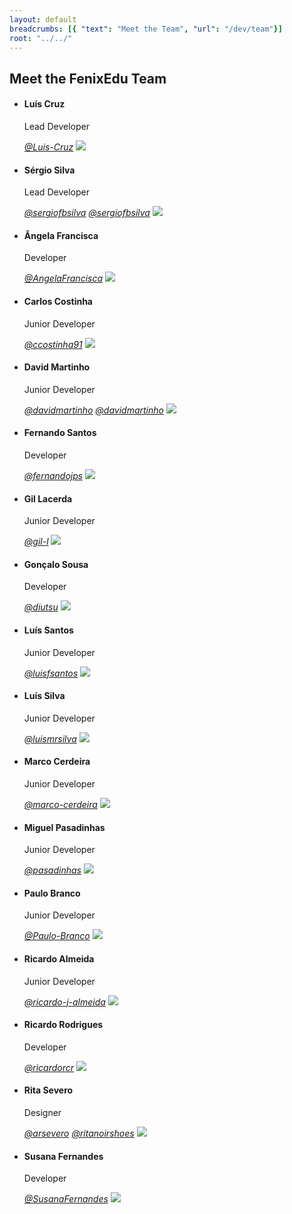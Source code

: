 ```yaml
---
layout: default
breadcrumbs: [{ "text": "Meet the Team", "url": "/dev/team"}]
root: "../../"
---
```


## Meet the FenixEdu Team

<ul class="box_container">

<li id="luis">
	<h4>Luís Cruz</h4>
	<p>Lead Developer</p>
	<a href="https://github.com/Luis-Cruz"><i aria-hidden="true" class="icon-github">@Luis-Cruz</i></a>
	<img src="https://avatars2.githubusercontent.com/u/1499685?s=460">
</li>

<li id="sergio">
	<h4>Sérgio Silva</h4>
	<p>Lead Developer</p>
	<a href="https://github.com/sergiofbsilva"><i aria-hidden="true" class="icon-github">@sergiofbsilva</i></a>
	<a href="https://twitter.com/sergiofbsilva"><i aria-hidden="true" class="icon-twitter">@sergiofbsilva</i></a>
	<img src="https://avatars2.githubusercontent.com/u/1778577?s=460">
</li>

<li id="angela">
	<h4>Ângela Francisca</h4>
	<p>Developer</p>
	<a href="https://github.com/AngelaFrancisca"><i aria-hidden="true" class="icon-github">@AngelaFrancisca</i></a>
	<img src="https://avatars0.githubusercontent.com/u/10809667?v=3&s=460">
</li>

<li id="carlos">
	<h4>Carlos Costinha</h4>
	<p>Junior Developer</p>
	<a href="https://github.com/ccostinha91"><i aria-hidden="true" class="icon-github">@ccostinha91</i></a>
	<img src="https://avatars0.githubusercontent.com/u/19232879?v=3&s=460">
</li>

<li id="david">
	<h4>David Martinho</h4>
	<p>Junior Developer</p>
	<a href="https://github.com/davidmartinho"><i aria-hidden="true" class="icon-github">@davidmartinho</i></a>
	<a href="https://twitter.com/davidmartinho"><i aria-hidden="true" class="icon-twitter">@davidmartinho</i></a>
	<img src="https://avatars0.githubusercontent.com/u/185608?s=460">
</li>

<li id="fernando">
	<h4>Fernando Santos</h4>
	<p>Developer</p>
	<a href="https://github.com/fernandojps"><i aria-hidden="true" class="icon-github">@fernandojps</i></a>
	<img src="https://avatars3.githubusercontent.com/u/3181322?v=3&s=460">
</li>

<li id="gil">
	<h4>Gil Lacerda</h4>
	<p>Junior Developer</p>
	<a href="https://github.com/gil-l"><i aria-hidden="true" class="icon-github">@gil-l</i></a>
	<img src="https://avatars0.githubusercontent.com/u/5663618?s=460">
</li>

<li id="goncalo">
	<h4>Gonçalo Sousa</h4>
	<p>Developer</p>
	<a href="https://github.com/diutsu"><i aria-hidden="true" class="icon-github">@diutsu</i></a>
	<img src="https://avatars0.githubusercontent.com/u/1466703?s=460">
</li>

<li id="luissantos">
	<h4>Luís Santos</h4>
	<p>Junior Developer</p>
	<a href="https://github.com/luisfsantos"><i aria-hidden="true" class="icon-github">@luisfsantos</i></a>
	<img src="https://avatars2.githubusercontent.com/u/5561082?v=3&s=460">
</li>

<li id="luissilva">
	<h4>Luís Silva</h4>
	<p>Junior Developer</p>
	<a href="https://github.com/luismrsilva"><i aria-hidden="true" class="icon-github">@luismrsilva</i></a>
	<img src="https://fenix.tecnico.ulisboa.pt/user/photo/ist177944">
</li>

<li id="marco">
	<h4>Marco Cerdeira</h4>
	<p>Junior Developer</p>
	<a href="https://github.com/marco-cerdeira"><i aria-hidden="true" class="icon-github">@marco-cerdeira</i></a>
	<img src="https://avatars3.githubusercontent.com/u/4895866?v=3&s=460">
</li>

<li id="miguel">
	<h4>Miguel Pasadinhas</h4>
	<p>Junior Developer</p>
	<a href="https://github.com/pasadinhas"><i aria-hidden="true" class="icon-github">@pasadinhas</i></a>
	<img src="https://media.licdn.com/mpr/mpr/shrinknp_200_200/p/3/005/098/195/0ba631e.jpg">
</li>

<li id="paulo">
	<h4>Paulo Branco</h4>
	<p>Junior Developer</p>
	<a href="https://github.com/Paulo-Branco"><i aria-hidden="true" class="icon-github">@Paulo-Branco</i></a>
	<img src="https://avatars0.githubusercontent.com/u/6325243?v=3&s=460">
</li>

<li id="ricardoa">
	<h4>Ricardo Almeida</h4>
	<p>Junior Developer</p>
	<a href="https://github.com/ricardo-j-almeida"><i aria-hidden="true" class="icon-github">@ricardo-j-almeida</i></a>
	<img src="https://avatars3.githubusercontent.com/u/11167694?v=3&s=460">
</li>

<li id="ricardo">
	<h4>Ricardo Rodrigues</h4>
	<p>Developer</p>
	<a href="https://github.com/ricardorcr"><i aria-hidden="true" class="icon-github">@ricardorcr</i></a>
	<img src="https://scontent.flis7-1.fna.fbcdn.net/v/t1.0-9/11160666_1068250806535947_6210126228602852661_n.jpg?oh=501557032d9de8e8041fd70d8857b1b8&oe=591615F2">
</li>

<li id="rita">
	<h4>Rita Severo</h4>
	<p>Designer</p>
	<a href="https://github.com/arsevero"><i aria-hidden="true" class="icon-github">@arsevero</i></a>
	<a href="https://twitter.com/ritanoirshoes"><i aria-hidden="true" class="icon-twitter">@ritanoirshoes</i></a>
	<img src="https://avatars3.githubusercontent.com/u/5889520?s=460">
</li>

<li id="susana">
	<h4>Susana Fernandes</h4>
	<p>Developer</p>
	<a href="https://github.com/SusanaFernandes"><i aria-hidden="true" class="icon-github">@SusanaFernandes</i></a>
	<img src="https://avatars0.githubusercontent.com/u/3941560?s=460">
</li>

</ul>
